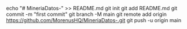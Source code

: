 echo "# MineriaDatos-" >> README.md
git init
git add README.md
git commit -m "first commit"
git branch -M main
git remote add origin https://github.com/MorenusHQ/MineriaDatos-.git
git push -u origin main
